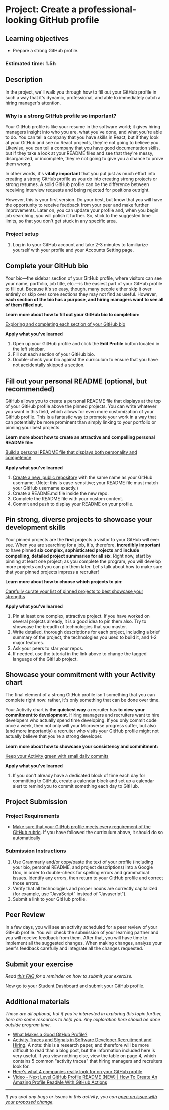 # Project: Create a professional-looking GitHub profile

## Learning objectives

- Prepare a strong GitHub profile.

### **Estimated time**: 1.5h

## Description

In the project, we'll walk you through how to fill out your GitHub profile in such a way that it's dynamic, professional, and able to immediately catch a hiring manager's attention.

### Why is a strong GitHub profile so important?

Your GitHub profile is like your resume in the software world; it gives hiring managers insight into who you are, what you've done, and what you're able to do. You can tell a company that you have skills in React, but if they look at your GitHub and see no React projects, they're not going to believe you. Likewise, you can tell a company that you have good documentation skills,  but if they take a look at your README files and see that they're messy, disorganized, or incomplete, they're not going to give you a chance to prove them wrong.

In other words, it's **vitally important** that you put just as much effort into creating a strong GitHub profile as you do into creating strong projects or strong resumes. A solid GitHub profile can be the difference between receiving interview requests and being rejected for positions outright.

However, this is your first version. Do your best, but know that you will have the opportunity to receive feedback from your peer and make further improvements. Later on, you can update your profile and, when you begin job searching, you will polish it further. So, stick to the suggested time limits, so that you don't get stuck in any specific area. 



### Project setup

1. Log in to your GitHub account and take 2-3 minutes to familiarize yourself with your profile and your Accounts Setting page.

## Complete your GitHub bio

Your bio—the sidebar section of your GitHub profile, where visitors can see your name, portfolio, job title, etc.—is the easiest part of your GitHub profile to fill out. Because it's so easy, though, many people either skip it over entirely or skip over some sections they may not find as useful. However, **each section of the bio has a purpose, and hiring managers want to see all of them filled out.**

**Learn more about how to fill out your GitHub bio to completion:**

[Exploring and completing each section of your GitHub bio](exploring-and-completing-each-section-of-your-github-bio.md)

**Apply what you've learned**

1. Open up your GitHub profile and click the **Edit Profile** button located in the left sidebar. 
2. Fill out each section of your GitHub bio. 
3. Double-check your bio against the curriculum to ensure that you have not accidentally skipped a section.

## Fill out your personal README (optional, but recommended)

GitHub allows you to create a personal README file that displays at the top of your GitHub profile above the pinned projects. You can write whatever you want in this field, which allows for even more customization of your GitHub profile. This is a fantastic way to promote your work in a way that can potentially be more prominent than simply linking to your portfolio or pinning your best projects.

**Learn more about how to create an attractive and compelling personal README file:**

[Build a personal README file that displays both personality and competence](build-a-personal-readme-file-that-displays-both-personality-and-competence.md)

**Apply what you've learned**

1. [Create a new, public repository](https://github.com/new) with the same name as your GitHub username. (Note: this is case-sensitive; your README file must match your GitHub username exactly.)
2. Create a README.md file inside the new repo.
3. Complete the README file with your custom content.
4. Commit and push to display your README on your profile.

## Pin strong, diverse projects to showcase your development skills

Your pinned projects are the **first** projects a visitor to your GitHub will ever see. When you are searching for a job, it's, therefore, **incredibly important** to have pinned **six complex, sophisticated projects** and **include compelling, detailed project summaries for all six**. Right now, start by pinning at least one project; as you complete the program, you will develop more projects and you can pin them later. Let's talk about how to make sure that your pinned projects impress a recruiter!

**Learn more about how to choose which projects to pin:**

[Carefully curate your list of pinned projects to best showcase your strengths](carefully-curate-your-list-of-pinned-projects-to-best-showcase-your-strengths.md)

**Apply what you've learned**

1. Pin at least one complex, attractive project. If you have worked on several projects already, it is a good idea to pin them also. Try to showcase the breadth of technologies that you master.
3. Write detailed, thorough descriptions for each project, including a brief summary of the project, the technologies you used to build it, and 1-2 major features.
4. Ask your peers to star your repos.
5. If needed, use the tutorial in the link above to change the tagged language of the GitHub project.

## Showcase your commitment with your Activity chart

The final element of a strong GitHub profile isn't something that you can complete right now: rather, it's only something that can be done over time.

Your Activity chart is **the quickest way** a recruiter has **to view** **your commitment to development**. Hiring managers and recruiters want to hire developers who actually spend time developing. If you only commit code once a week, then not only will your Microverse progress suffer, but also (and more importantly) a recruiter who visits your GitHub profile might not actually believe that you're a strong developer.

**Learn more about how to showcase your consistency and commitment:**

[Keep your Activity green with small daily commits](keep-your-activity-green-with-small-daily-commits.md)

**Apply what you've learned**

1. If you don't already have a dedicated block of time each day for committing to GitHub, create a calendar block and set up a calendar alert to remind you to commit something each day to GitHub.

## Project Submission

### Project Requirements

- [Make sure that your GitHub profile meets every requirement of the GitHub rubric](https://docs.google.com/document/d/1A1x6Vqm6rmChKkb3T3IXBWRNyygTZ2oiHCPZq4IrXT4/edit). If you have followed the curriculum above, it should do so automatically

### Submission Instructions

1. Use Grammarly and/or copy/paste the text of your profile (including your bio, personal README, and project descriptions) into a Google Doc, in order to double-check for spelling errors and grammatical issues. Identify any errors, then return to your GitHub profile and correct those errors.
2. Verify that all technologies and proper nouns are correctly capitalized (for example, use "JavaScript" instead of "Javascript").
3. Submit a link to your GitHub profile.


## Peer Review

In a few days, you will see an activity scheduled for a peer review of your GitHub profile. 
You will check the submission of your learning partner and you will receive feedback from them.
After that, you will have time to implement all the suggested changes.
When making changes, analyze your peer's feedback carefully and integrate all the changes requested.

## Submit your exercise

*Read [this FAQ](https://microverse.zendesk.com/hc/en-us/articles/360061344234) for a reminder on how to submit your exercise.* 

Now go to your Student Dashboard and submit your GitHub profile.


## Additional materials

*These are all optional, but if you're interested in exploring this topic further, here are some resources to help you. Any exploration here should be done outside program time.*

- [What Makes a Good GitHub Profile?](https://codeburst.io/what-makes-a-good-github-profile-ced754284e3d)
- [Activity Traces and Signals in Software Developer Recruitment and Hiring](https://www.cs.cmu.edu/~xia/resources/Documents/Marlow-cscw13.pdf). A note: this is a research paper, and therefore will be more difficult to read than a blog post, but the information included here is very useful. If you view nothing else, view the table on page 4, which contains 5 common "activity traces" that hiring managers and recruiters look for.
- [Here's what 4 companies really look for on your GitHub profile](https://www.builtinchicago.org/2018/05/08/what-companies-look-for-on-github)
- [Video - Next Level GitHub Profile README (NEW) | How To Create An Amazing Profile ReadMe With GitHub Actions](https://www.youtube.com/watch?v=ECuqb5Tv9qI)


------

_If you spot any bugs or issues in this activity, you can [open an issue with your proposed change](https://github.com/microverseinc/curriculum-transversal-skills/blob/main/git-github/articles/open_issue.md)._
